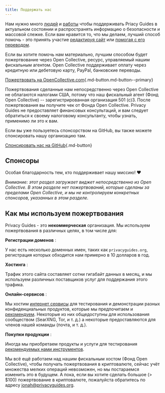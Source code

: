 ```yaml
---
title: Поддержать нас
---
```


<!-- markdownlint-disable MD036 -->
Нам нужно много [людей](https://github.com/privacyguides/privacyguides.org/graphs/contributors) и [работы](https://github.com/privacyguides/privacyguides.org/pulse/monthly) чтобы поддерживать Priacy Guides в актуальном состоянии и распространять информацию о безопасности и массовой слежке. Если вам нравится то, что мы делаем, лучший способ помочь - это принять участие [редактируя сайт](https://github.com/privacyguides/privacyguides.org) или [помогая с его переводом](https://crowdin.com/project/privacyguides).

Если вы хотите помочь нам материально, лучшим способом будет пожертвование через Open Collective, ресурс, управляемый нашим фискальным агентом. Open Collective поддерживает оплату через кредитную или дебетовую карту, PayPal, банковские переводы.

[Пожертвовать на OpenCollective.com](https://opencollective.com/privacyguides/donate ""){.md-button.md-button--primary}

Пожертвования сделанные нам непосредственно через Open Collective не облагаются налогами США, потому что наш фискальный агент (Фонд Open Collective) -- зарегистрированная организация 501 (с)3. После пожертвования вы получите чек от Фонда Open Collective. Privacy Guides не предоставляет финансовых консультаций, и вам следует обратиться к своему налоговому консультанту, чтобы узнать, применимо ли это к вам.

Если вы уже пользуетесь спонсорством на GitHub, вы также можете спонсировать нашу организацию там.

[Спонсировать нас на GitHub](https://github.com/sponsors/privacyguides ""){.md-button}

## Спонсоры

Особая благодарность тем, кто поддерживает нашу миссию! :heart:

*Внимание: этот раздел загружает виджет непосредственно из Open Collective. В этом разделе нет пожертвований, которые сделаны за пределами Open Collective, и мы не контролируем конкретных спонсоров, указанных в этом разделе.*

<script src="https://opencollective.com/privacyguides/banner.js"></script>

## Как мы используем пожертвования

Privacy Guides - это **некоммерческая** организация. Мы используем пожертвования в различных целях, в том числе для:

**Регистрации доменов**
:

У нас есть несколько доменных имен, таких как `privacyguides.org`, регистрация которых обходится нам примерно в 10 долларов в год.

**Хостинга**
:

Трафик этого сайта составляет сотни гигабайт данных в месяц, и мы используем различных поставщиков услуг для поддержания этого трафика.

**Онлайн-сервисов**
:

Мы хостим [интернет сервисы](https://privacyguides.net) для тестирования и демонстрации разных конфиденциальных продуктов, которые мы предпочитаем и [рекомендуем](../tools.md). Некоторые из них общедоступны для использования сообществом (SearXNG, Tor, и т. д.) а некоторые предоставляются для членов нашей команды (почта, и т. д.).

**Покупки продукции**
:

Иногда мы приобретаем продукты и услуги для тестирования [рекомендуемых нами инструментов](../tools.md).

Мы всё ещё работаем над нашим фискальным хостом (Фонд Open Collective), чтобы получать пожертвования в криптовалюте, сейчас учёт множества мелких операций невозможен, но мы постараемся изменить это в будущем. А пока, если вы хотите сделать большое (> $100) пожертвование в криптовалюте, пожалуйста обратитесь по адресу [jonah@privacyguides.org](mailto:jonah@privacyguides.org).
